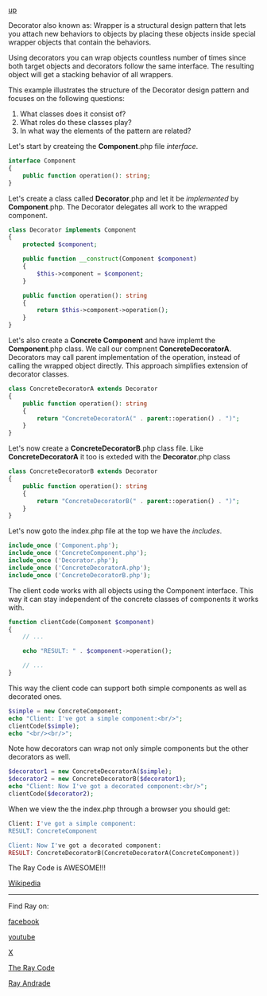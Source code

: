 [up](../README.md)

Decorator also known as: Wrapper is a structural design pattern that lets you attach new behaviors to objects by placing these objects inside special wrapper objects that contain the behaviors.

Using decorators you can wrap objects countless number of times since both target objects and decorators follow the same interface. The resulting object will get a stacking behavior of all wrappers.

This example illustrates the structure of the Decorator design pattern and focuses on the following questions:
<ol>
<li>What classes does it consist of?</li>
<li>What roles do these classes play?</li>
<li>In what way the elements of the pattern are related?</li>
</ol>

Let's start by createing the **Component**.php file  *interface*.
```php
interface Component
{
    public function operation(): string;
}
```

Let's create a class called **Decorator**.php and let it be *implemented* by **Component**.php.
The Decorator delegates all work to the wrapped component.
```php
class Decorator implements Component
{
    protected $component;

    public function __construct(Component $component)
    {
        $this->component = $component;
    }

    public function operation(): string
    {
        return $this->component->operation();
    }
}
```

Let's also create a **Concrete Component** and have implemt the **Component**.php class.
We call our compnent **ConcreteDecoratorA**.
Decorators may call parent implementation of the operation, instead of calling the wrapped object directly. 
This approach simplifies extension of decorator classes.
```php
class ConcreteDecoratorA extends Decorator
{
    public function operation(): string
    {
        return "ConcreteDecoratorA(" . parent::operation() . ")";
    }
}
```

Let's now create a **ConcreteDecoratorB**.php class file.
Like **ConcreteDecoratorA** it too is exteded with the **Decorator**.php class
```php
class ConcreteDecoratorB extends Decorator
{
    public function operation(): string
    {
        return "ConcreteDecoratorB(" . parent::operation() . ")";
    }
}
```

Let's now goto the index.php file at the top we have the *includes*.
```php
include_once ('Component.php');
include_once ('ConcreteComponent.php');
include_once ('Decorator.php');
include_once ('ConcreteDecoratorA.php');
include_once ('ConcreteDecoratorB.php');
```

The client code works with all objects using the Component interface. 
This way it can stay independent of the concrete classes of components it works with.
```php
function clientCode(Component $component)
{
    // ...

    echo "RESULT: " . $component->operation();

    // ...
}
```

This way the client code can support both simple components as well as decorated ones.
```php
$simple = new ConcreteComponent;
echo "Client: I've got a simple component:<br/>";
clientCode($simple);
echo "<br/><br/>";
```
 
Note how decorators can wrap not only simple components but the other decorators as well.
 
```php
$decorator1 = new ConcreteDecoratorA($simple);
$decorator2 = new ConcreteDecoratorB($decorator1);
echo "Client: Now I've got a decorated component:<br/>";
clientCode($decorator2);
```
When we view the the index.php through a browser you should get:

```php
Client: I've got a simple component:
RESULT: ConcreteComponent

Client: Now I've got a decorated component:
RESULT: ConcreteDecoratorB(ConcreteDecoratorA(ConcreteComponent))
```
The Ray Code is AWESOME!!! 


[Wikipedia](https://en.wikipedia.org/wiki/Decorator_pattern)

----------------------------------------------------------------------------------------------------

Find Ray on:

[facebook](https://www.facebook.com/TheRayCode/)

[youtube](https://www.youtube.com/TheRayCode/)

[X](https://www.x.com/TheRayCode/)

[The Ray Code](https://www.TheRayCode.prg)

[Ray Andrade](https://www.RayAndrade.com)
